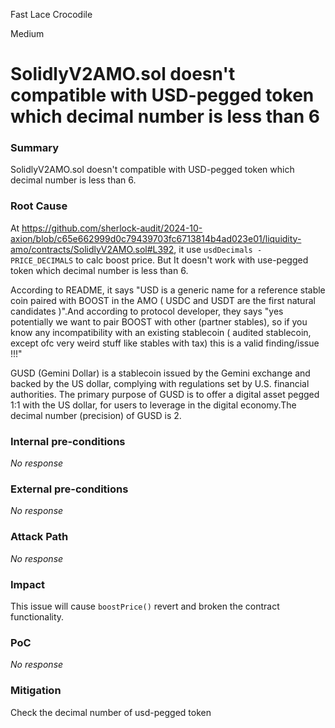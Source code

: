 Fast Lace Crocodile

Medium

# SolidlyV2AMO.sol doesn't compatible with USD-pegged token which decimal number is less than 6

### Summary

SolidlyV2AMO.sol doesn't compatible with USD-pegged token which decimal number is less than 6.

### Root Cause

At https://github.com/sherlock-audit/2024-10-axion/blob/c65e662999d0c79439703fc6713814b4ad023e01/liquidity-amo/contracts/SolidlyV2AMO.sol#L392, it use `usdDecimals - PRICE_DECIMALS` to calc boost price. But It doesn't work with use-pegged token which decimal number is less than 6. 

According to README, it says "USD is a generic name for a reference stable coin paired with BOOST in the AMO ( USDC and USDT are the first natural candidates )".And according to protocol developer, they says "yes potentially we want to pair BOOST with other (partner stables), so if you know any incompatibility with an existing stablecoin ( audited stablecoin, except ofc very weird stuff like stables with tax) this is a valid finding/issue !!!"


GUSD (Gemini Dollar) is a stablecoin issued by the Gemini exchange and backed by the US dollar, complying with regulations set by U.S. financial authorities. The primary purpose of GUSD is to offer a digital asset pegged 1:1 with the US dollar, for users to leverage in the digital economy.The decimal number (precision) of GUSD is 2.

### Internal pre-conditions

_No response_

### External pre-conditions

_No response_

### Attack Path

_No response_

### Impact

This issue will cause `boostPrice()` revert and broken the contract functionality. 

### PoC

_No response_

### Mitigation

Check the decimal number of usd-pegged token 